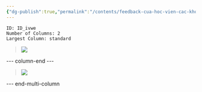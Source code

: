 ```yaml
---
{"dg-publish":true,"permalink":"/contents/feedback-cua-hoc-vien-cac-khoa/","noteIcon":"1"}
---
```




```start-multi-column
ID: ID_ivwe
Number of Columns: 2
Largest Column: standard
```


>![](https://i.imgur.com/T8nMnve.png) 

--- column-end ---

>![](https://i.imgur.com/2uN1NuA.png)

--- end-multi-column









